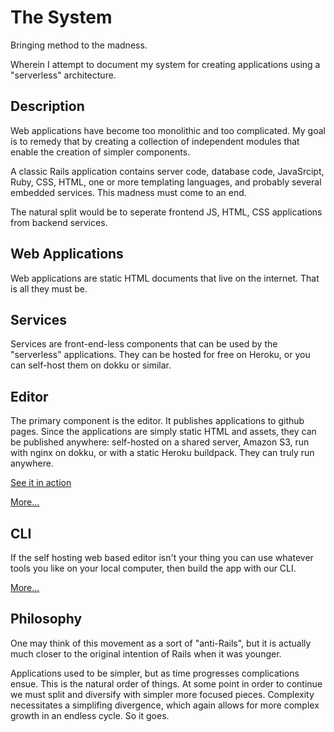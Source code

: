 The System
==========

Bringing method to the madness.

Wherein I attempt to document my system for creating applications using a
"serverless" architecture.

Description
-----------

Web applications have become too monolithic and too complicated. My goal is to
remedy that by creating a collection of independent modules that enable the
creation of simpler components.

A classic Rails application contains server code, database code, JavaSrcipt,
Ruby, CSS, HTML, one or more templating languages, and probably several embedded
services. This madness must come to an end.

The natural split would be to seperate frontend JS, HTML, CSS applications from
backend services.

Web Applications
----------------

Web applications are static HTML documents that live on the internet. That is
all they must be.

Services
--------

Services are front-end-less components that can be used by the "serverless"
applications. They can be hosted for free on Heroku, or you can self-host them
on dokku or similar.

Editor
------

The primary component is the editor. It publishes applications to github pages.
Since the applications are simply static HTML and assets, they can be published
anywhere: self-hosted on a shared server, Amazon S3, run with nginx on dokku, 
or with a static Heroku buildpack. They can truly run anywhere.

[See it in action](/editor)

[More...](/editor/docs)

CLI
---

If the self hosting web based editor isn't your thing you can use whatever tools
you like on your local computer, then build the app with our CLI.

[More...](http://distri.github.io/cli/docs)

Philosophy
----------

One may think of this movement as a sort of "anti-Rails", but it is actually
much closer to the original intention of Rails when it was younger.

Applications used to be simpler, but as time progresses complications ensue.
This is the natural order of things. At some point in order to continue we must
split and diversify with simpler more focused pieces. Complexity necessitates a
simplifing divergence, which again allows for more complex growth in an endless
cycle. So it goes.
